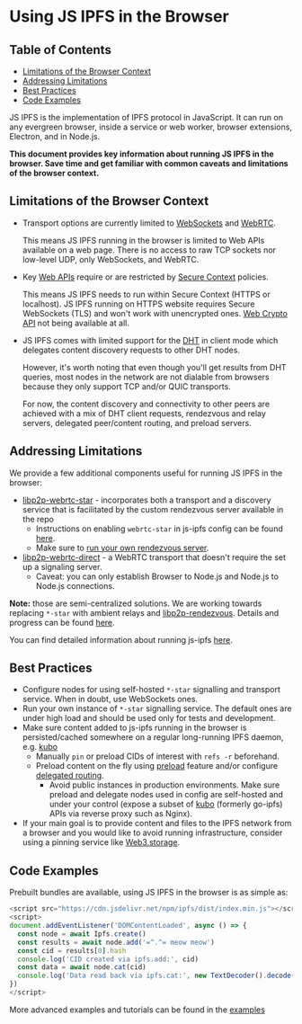 # Using JS IPFS in the Browser <!-- omit in toc -->

## Table of Contents <!-- omit in toc -->

- [Limitations of the Browser Context](#limitations-of-the-browser-context)
- [Addressing Limitations](#addressing-limitations)
- [Best Practices](#best-practices)
- [Code Examples](#code-examples)

JS IPFS is the implementation of IPFS protocol in JavaScript. It can run on any
evergreen browser, inside a service or web worker, browser extensions, Electron, and in Node.js.

**This document provides key information about running JS IPFS in the browser.
Save time and get familiar with common caveats and limitations of the browser context.**

## Limitations of the Browser Context

- Transport options are currently limited to [WebSockets](https://developer.mozilla.org/en-US/docs/Web/API/WebSockets_API) and [WebRTC](https://developer.mozilla.org/en-US/docs/Web/API/WebRTC_API).

  This means JS IPFS running in the browser is limited to Web APIs available on a web page.
  There is no access to raw TCP sockets nor low-level UDP, only WebSockets, and WebRTC.

- Key [Web APIs](https://developer.mozilla.org/en-US/docs/Web/API) require or are restricted by [Secure Context](https://developer.mozilla.org/en-US/docs/Web/Security/Secure_Contexts) policies.

  This means JS IPFS needs to run within Secure Context (HTTPS or localhost).
  JS IPFS running on HTTPS website requires Secure WebSockets (TLS) and won't work with unencrypted ones.
  [Web Crypto API](https://developer.mozilla.org/en-US/docs/Web/API/Web_Crypto_API) not being available at all.

- JS IPFS comes with limited support for the [DHT](https://docs.ipfs.tech/concepts/dht/) in client mode which delegates content discovery requests to other DHT nodes.

  However, it's worth noting that even though you'll get results from DHT queries, most nodes in the network are not dialable from browsers because they only support TCP and/or QUIC transports.

  For now, the content discovery and connectivity to other peers are achieved with a mix of DHT client requests, rendezvous and relay servers, delegated peer/content routing, and preload servers.


## Addressing Limitations

We provide a few additional components useful for running JS IPFS in the browser:


- [libp2p-webrtc-star](https://github.com/libp2p/js-libp2p-webrtc-star) - incorporates both a transport and a discovery service that is facilitated by the custom rendezvous server available in the repo
  - Instructions on enabling `webrtc-star` in js-ipfs config can be found [here](https://github.com/ipfs/js-ipfs/blob/master/docs/FAQ.md#how-to-enable-webrtc-support-for-js-ipfs-in-the-browser).
  - Make sure to [run your own rendezvous server](https://github.com/libp2p/js-libp2p-webrtc-star#rendezvous-server-aka-signalling-server).
- [libp2p-webrtc-direct](https://github.com/libp2p/js-libp2p-webrtc-direct) - a WebRTC transport that doesn't require the set up a signaling server.
  - Caveat: you can only establish Browser to Node.js and Node.js to Node.js connections.

**Note:** those are semi-centralized solutions. We are working towards replacing `*-star` with ambient relays and [libp2p-rendezvous](https://github.com/libp2p/js-libp2p-rendezvous). Details and progress can be found [here](https://github.com/libp2p/js-libp2p/issues/385).

You can find detailed information about running js-ipfs [here](https://github.com/ipfs/js-ipfs#table-of-contents).

## Best Practices

- Configure nodes for using self-hosted `*-star` signalling and transport service. When in doubt, use WebSockets ones.
- Run your own instance of `*-star` signalling service.
  The default ones are under high load and should be used only for tests and development.
- Make sure content added to js-ipfs running in the browser is persisted/cached somewhere on a regular long-running IPFS daemon, e.g. [kubo](https://github.com/ipfs/kubo/)
  - Manually `pin` or preload CIDs of interest with `refs -r` beforehand.
  - Preload content on the fly using [preload](https://github.com/ipfs/js-ipfs/blob/master/docs/MODULE.md#optionspreload) feature and/or
    configure [delegated routing](https://github.com/ipfs/js-ipfs/blob/master/docs/DELEGATE_ROUTERS.md).
    - Avoid public instances in production environments. Make sure preload and delegate nodes used in config are self-hosted and under your control (expose a subset of [kubo](https://github.com/ipfs/kubo/) (formerly go-ipfs) APIs via reverse proxy such as Nginx).
- If your main goal is to provide content and files to the IPFS network from a browser and you would like to avoid running infrastructure, consider using a pinning service like [Web3.storage](https://web3.storage/).

## Code Examples

Prebuilt bundles are available, using JS IPFS in the browser is as simple as:

```js
<script src="https://cdn.jsdelivr.net/npm/ipfs/dist/index.min.js"></script>
<script>
document.addEventListener('DOMContentLoaded', async () => {
  const node = await Ipfs.create()
  const results = await node.add('=^.^= meow meow')
  const cid = results[0].hash
  console.log('CID created via ipfs.add:', cid)
  const data = await node.cat(cid)
  console.log('Data read back via ipfs.cat:', new TextDecoder().decode(data))
})
</script>
```

More advanced examples and tutorials can be found in the [examples](https://github.com/ipfs-examples)
